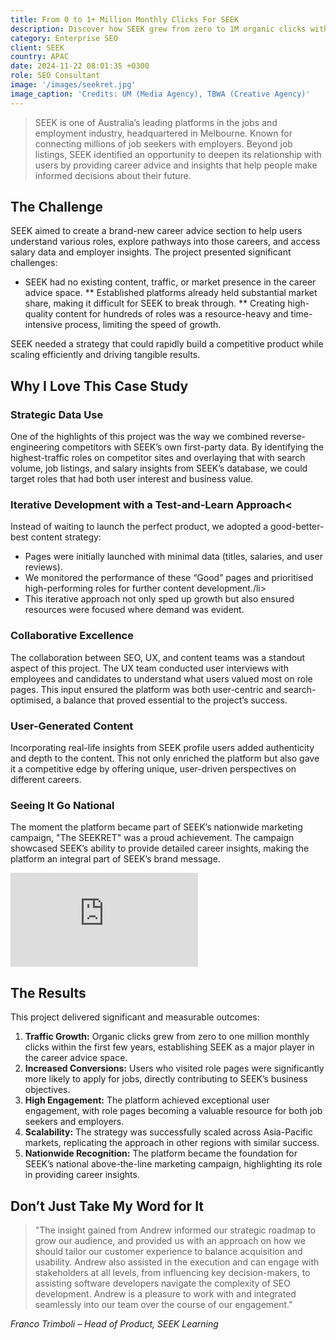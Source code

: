 ```yaml
---
title: From 0 to 1+ Million Monthly Clicks For SEEK
description: Discover how SEEK grew from zero to 1M organic clicks with a data-driven SEO strategy, user-centric design, and impactful career advice content.
category: Enterprise SEO
client: SEEK
country: APAC
date: 2024-11-22 08:01:35 +0300
role: SEO Consultant
image: '/images/seekret.jpg'
image_caption: 'Credits: UM (Media Agency), TBWA (Creative Agency)'
---
```


>SEEK is one of Australia’s leading platforms in the jobs and employment industry, headquartered in Melbourne. Known for connecting millions of job seekers with employers. Beyond job listings, SEEK identified an opportunity to deepen its relationship with users by providing career advice and insights that help people make informed decisions about their future.

## The Challenge

SEEK aimed to create a brand-new career advice section to help users understand various roles, explore pathways into those careers, and access salary data and employer insights. The project presented significant challenges:


* SEEK had no existing content, traffic, or market presence in the career advice space.
** Established platforms already held substantial market share, making it difficult for SEEK to break through.
** Creating high-quality content for hundreds of roles was a resource-heavy and time-intensive process, limiting the speed of growth.

SEEK needed a strategy that could rapidly build a competitive product while scaling efficiently and driving tangible results.

## Why I Love This Case Study

### Strategic Data Use

One of the highlights of this project was the way we combined reverse-engineering competitors with SEEK’s own first-party data. By identifying the highest-traffic roles on competitor sites and overlaying that with search volume, job listings, and salary insights from SEEK’s database, we could target roles that had both user interest and business value.

### Iterative Development with a Test-and-Learn Approach<

Instead of waiting to launch the perfect product, we adopted a good-better-best content strategy:

* Pages were initially launched with minimal data (titles, salaries, and user reviews).</li>
* We monitored the performance of these “Good” pages and prioritised high-performing roles for further content development./li>
* This iterative approach not only sped up growth but also ensured resources were focused where demand was evident.</li>

### Collaborative Excellence

The collaboration between SEO, UX, and content teams was a standout aspect of this project. The UX team conducted user interviews with employees and candidates to understand what users valued most on role pages. This input ensured the platform was both user-centric and search-optimised, a balance that proved essential to the project’s success.

### User-Generated Content

Incorporating real-life insights from SEEK profile users added authenticity and depth to the content. This not only enriched the platform but also gave it a competitive edge by offering unique, user-driven perspectives on different careers.

### Seeing It Go National

The moment the platform became part of SEEK’s nationwide marketing campaign, "The SEEKRET" was a proud achievement. The campaign showcased SEEK’s ability to provide detailed career insights, making the platform an integral part of SEEK’s brand message.

<p><iframe src="https://www.youtube.com/watch?v=P5xE9dH57vo" loading="lazy" frameborder="0" allowfullscreen></iframe></p>

## The Results

This project delivered significant and measurable outcomes:

1. <strong>Traffic Growth:</strong> Organic clicks grew from zero to one million monthly clicks within the first few years, establishing SEEK as a major player in the career advice space.
2. <strong>Increased Conversions:</strong> Users who visited role pages were significantly more likely to apply for jobs, directly contributing to SEEK’s business objectives.
3. <strong>High Engagement:</strong> The platform achieved exceptional user engagement, with role pages becoming a valuable resource for both job seekers and employers.
4. <strong>Scalability:</strong> The strategy was successfully scaled across Asia-Pacific markets, replicating the approach in other regions with similar success.
5. <strong>Nationwide Recognition:</strong> The platform became the foundation for SEEK’s national above-the-line marketing campaign, highlighting its role in providing career insights.

## Don’t Just Take My Word for It

>"The insight gained from Andrew informed our strategic roadmap to grow our audience, and provided us with an approach on how we should tailor our customer experience to balance acquisition and usability. Andrew also assisted in the execution and can engage with stakeholders at all levels, from influencing key decision-makers, to assisting software developers navigate the complexity of SEO development. Andrew is a pleasure to work with and integrated seamlessly into our team over the course of our engagement."

<cite>Franco Trimboli – Head of Product, SEEK Learning</cite>